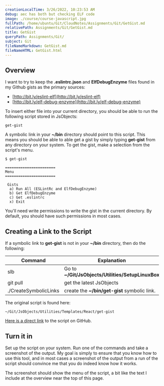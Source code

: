 ```yaml
---
creationLocalTime: 3/26/2022, 10:23:53 AM
debug: aec has both but checking ELF code
image: ./course/course-javascript.jpg
fullPath: /home/ubuntu/Git/CloudNotes/Assignments/Git/GetGist.md
relativePath: Assignments/Git/GetGist.md
title: GetGist
queryPath: Assignments/Git/
subject: Git
fileNameMarkdown: GetGist.md
fileNameHTML: GetGist.html
---
```



<!-- toc -->
<!-- tocstop -->

## Overview

I want to try to keep the **.eslintrc.json** and **ElfDebugEnzyme** files found in my Github gists as the primary sources: 

- [http://bit.ly/eslint-elf](http://bit.ly/eslint-elf)
- [http://bit.ly/elf-debug-enzyme](http://bit.ly/elf-debug-enzyme)

To insert either file into your current directory, you should be able to run the following script stored in JsObjects:

    get-gist

A symbolic link in your **~/bin** directory should point to this script. This means you should be able to able get a gist by simply typing **get-gist** from any directory on your system. To get the gist, make a selection from the script's menu.

```
$ get-gist

=======================
Menu
=======================

 Gists
  a) Run All (ESLintRc and ElfDebugEnzyme)
  b) Get ElfDebugEnzyme
  c) Get .eslintrc
  x) Exit
```

You'll need write permissions to write the gist in the current directory. By default, you should have such permissions in most cases.

## Creating a Link to the Script

If a symbolic link to **get-gist** is not in your **~/bin** directory, then do the following:

| Command  | Explanation  |
|---|---|
| slb   |  Go to **~/Git/JsObjects/Utilities/SetupLinuxBox** |
| git pull  | get the latest JsObjects  |
| ./CreateSymbolicLinks   | create the **~/bin/get-gist** symbolic link.   |

The original script is found here:

    ~/Git/JsObjects/Utilities/Templates/React/get-gist

[Here is a direct link](https://github.com/charliecalvert/JsObjects/blob/master/Utilities/Templates/React/get-gist) to the script on GitHub.

## Turn it in

Set up the script on your system. Run one of the commands and take a screenshot of the output. My goal is simply to ensure that you know how to use this tool, and in most cases a screenshot of the output from a run of the script should convince me that you do indeed know how it works.

The screenshot should show the menu of the script, a bit like the text I include at the overview near the top of this page.
